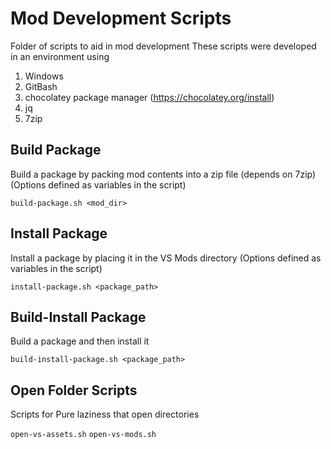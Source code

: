 # Mod Development Scripts

Folder of scripts to aid in mod development
These scripts were developed in an environment using

1. Windows
2. GitBash
3. chocolatey package manager (https://chocolatey.org/install)
4. jq
5. 7zip
 
## Build Package

Build a package by packing mod contents into a zip file (depends on 7zip)
(Options defined as variables in the script)

`build-package.sh <mod_dir>`

## Install Package

Install a package by placing it in the VS Mods directory
(Options defined as variables in the script)

`install-package.sh <package_path>`

## Build-Install Package

Build a package and then install it 

`build-install-package.sh <package_path>`

## Open Folder Scripts

Scripts for Pure laziness that open directories

`open-vs-assets.sh`
`open-vs-mods.sh`